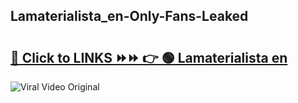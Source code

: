 
 ## Lamaterialista_en-Only-Fans-Leaked

# <h2><a href="https://clipsfans.com/Lamaterialista_en&ref=git">🔗 Click to LINKS ⏩⏩ 👉 🟢 Lamaterialista en </a></h2>

<a href="https://clipsfans.com/Lamaterialista_en&ref=git" rel="nofollow" data-target="animated-image.originalLink"><img src="https://i.ibb.co.com/xMMVF88/686577567.gif" alt="Viral Video Original" style="max-width: 100%; display: inline-block;" data-target="animated-image.originalImage"></a>
